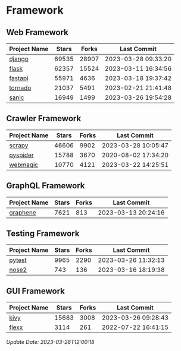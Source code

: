 # Framework

## Web Framework
| Project Name | Stars | Forks | Last Commit |
| ------------ | ----- | ----- | ----------- |
| [django](https://github.com/django/django) | 69535 | 28907 | 2023-03-28 09:33:20 |
| [flask](https://github.com/pallets/flask) | 62357 | 15524 | 2023-03-11 16:34:56 |
| [fastapi](https://github.com/tiangolo/fastapi) | 55971 | 4636 | 2023-03-18 19:37:42 |
| [tornado](https://github.com/tornadoweb/tornado) | 21037 | 5491 | 2023-02-21 21:41:48 |
| [sanic](https://github.com/sanic-org/sanic) | 16949 | 1499 | 2023-03-26 19:54:28 |

## Crawler Framework
| Project Name | Stars | Forks | Last Commit |
| ------------ | ----- | ----- | ----------- |
| [scrapy](https://github.com/scrapy/scrapy) | 46606 | 9902 | 2023-03-28 10:05:47 |
| [pyspider](https://github.com/binux/pyspider) | 15788 | 3670 | 2020-08-02 17:34:20 |
| [webmagic](https://github.com/code4craft/webmagic) | 10770 | 4121 | 2023-03-22 14:25:51 |

## GraphQL Framework
| Project Name | Stars | Forks | Last Commit |
| ------------ | ----- | ----- | ----------- |
| [graphene](https://github.com/graphql-python/graphene) | 7621 | 813 | 2023-03-13 20:24:16 |

## Testing Framework
| Project Name | Stars | Forks | Last Commit |
| ------------ | ----- | ----- | ----------- |
| [pytest](https://github.com/pytest-dev/pytest) | 9965 | 2290 | 2023-03-26 11:32:13 |
| [nose2](https://github.com/nose-devs/nose2) | 743 | 136 | 2023-03-16 18:19:38 |

## GUI Framework
| Project Name | Stars | Forks | Last Commit |
| ------------ | ----- | ----- | ----------- |
| [kivy](https://github.com/kivy/kivy) | 15683 | 3008 | 2023-03-26 09:28:43 |
| [flexx](https://github.com/flexxui/flexx) | 3114 | 261 | 2022-07-22 16:41:15 |

*Update Date: 2023-03-28T12:00:18*